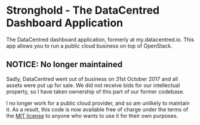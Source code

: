 # Stronghold - The DataCentred Dashboard Application

The DataCentred dashboard application, formerly at my.datacentred.io. This app allows you to run a public cloud business on top of OpenStack.

## NOTICE: No longer maintained

Sadly, DataCentred went out of business on 31st October 2017 and all assets were put up for sale. We did not receive bids for our intellectual property, so I have taken ownership of this part of our former codebase.

I no longer work for a public cloud provider, and so am unlikely to maintain it. As a result, this code is now available free of charge under the terms of the [MIT license](https://github.com/seanhandley/stronghold/blob/master/LICENSE) to anyone who wants to use it for their own purposes.
